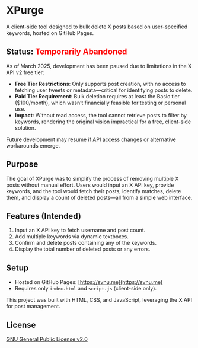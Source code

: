 # XPurge

A client-side tool designed to bulk delete X posts based on user-specified keywords, hosted on GitHub Pages.

## Status: <span style="color:red;"> Temporarily Abandoned </span>

As of March 2025, development has been paused due to limitations in the X API v2 free tier:

- **Free Tier Restrictions**: Only supports post creation, with no access to fetching user tweets or metadata—critical for identifying posts to delete.
- **Paid Tier Requirement**: Bulk deletion requires at least the Basic tier ($100/month), which wasn’t financially feasible for testing or personal use.
- **Impact**: Without read access, the tool cannot retrieve posts to filter by keywords, rendering the original vision impractical for a free, client-side solution.

Future development may resume if API access changes or alternative workarounds emerge.

## Purpose

The goal of XPurge was to simplify the process of removing multiple X posts without manual effort. Users would input an X API key, provide keywords, and the tool would fetch their posts, identify matches, delete them, and display a count of deleted posts—all from a simple web interface.

## Features (Intended)

1. Input an X API key to fetch username and post count.
2. Add multiple keywords via dynamic textboxes.
3. Confirm and delete posts containing any of the keywords.
4. Display the total number of deleted posts or any errors.

## Setup

- Hosted on GitHub Pages: [https://svnu.me](https://svnu.me)
- Requires only `index.html` and `script.js` (client-side only).

This project was built with HTML, CSS, and JavaScript, leveraging the X API for post management.

## License

[GNU General Public License v2.0](https://choosealicense.com/licenses/gpl-2.0/)
